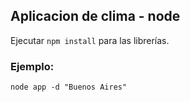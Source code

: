 ## Aplicacion de clima - node

Ejecutar ```npm install``` para las librerías.

### Ejemplo:

```
node app -d "Buenos Aires"
```
